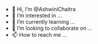 - 👋 Hi, I’m @AshwiniChaitra
- 👀 I’m interested in ...
- 🌱 I’m currently learning ...
- 💞️ I’m looking to collaborate on ...
- 📫 How to reach me ...

<!---
AshwiniChaitra/AshwiniChaitra is a ✨ special ✨ repository because its `README.md` (this file) appears on your GitHub profile.
You can click the Preview link to take a look at your changes.
--->
